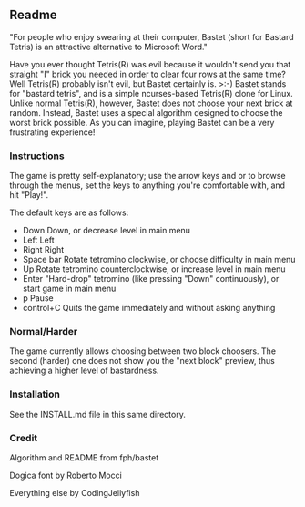 ## Readme

"For people who enjoy swearing at their computer, Bastet (short for Bastard Tetris) is an attractive alternative to Microsoft Word."

Have you ever thought Tetris(R) was evil because it wouldn't send you that straight "I" brick you needed in order to clear four rows at the same time? Well Tetris(R) probably isn't evil, but Bastet certainly is. >:-) Bastet stands for "bastard tetris", and is a simple ncurses-based Tetris(R) clone for Linux. Unlike normal Tetris(R), however, Bastet does not choose your next brick at random. Instead, Bastet uses a special algorithm designed to choose the worst brick possible. As you can imagine, playing Bastet can be a very frustrating experience!

### Instructions
The game is pretty self-explanatory; use the arrow keys and <space> or <enter> to browse through the menus, set the keys to anything you're comfortable with, and hit "Play!".

The default keys are as follows:
* Down	      Down, or decrease level in main menu
* Left	      Left
* Right	      Right
* Space bar   Rotate tetromino clockwise, or choose difficulty in main menu
* Up	      Rotate tetromino counterclockwise, or increase level in main menu
* Enter	      "Hard-drop" tetromino (like pressing "Down" continuously), or start game in main menu
* p	          Pause
* control+C   Quits the game immediately and without asking anything

### Normal/Harder

The game currently allows choosing between two block choosers. The second (harder) one does not show you the "next block" preview, thus achieving a higher level of bastardness.

### Installation
See the INSTALL.md file in this same directory.

### Credit

Algorithm and README from fph/bastet

Dogica font by Roberto Mocci

Everything else by CodingJellyfish
